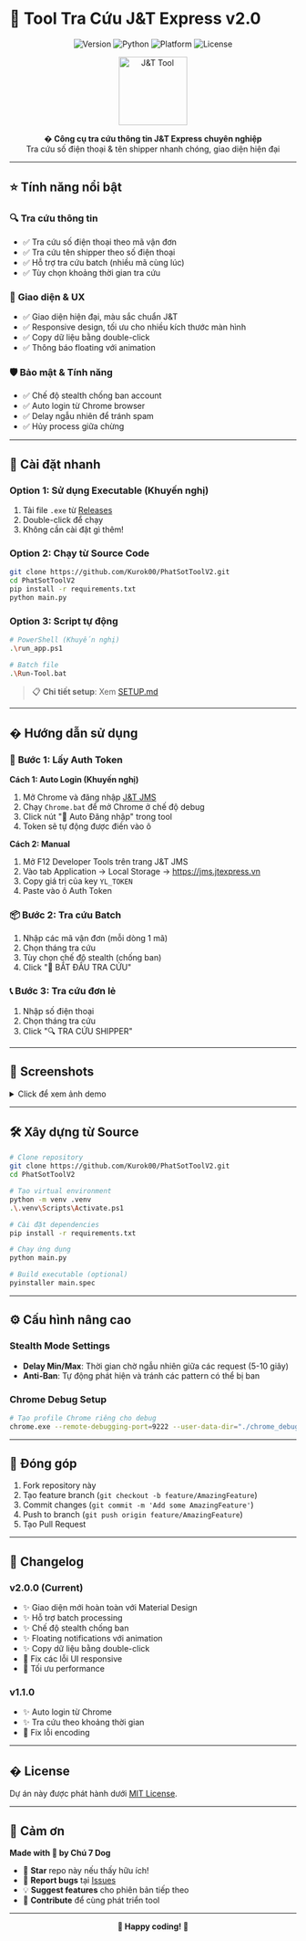 # 🚚 Tool Tra Cứu J&T Express v2.0

<div align="center">
  <img src="https://img.shields.io/badge/version-2.0-red?style=for-the-badge" alt="Version">
  <img src="https://img.shields.io/badge/python-3.8+-blue?style=for-the-badge" alt="Python">
  <img src="https://img.shields.io/badge/platform-Windows-lightgrey?style=for-the-badge" alt="Platform">
  <img src="https://img.shields.io/badge/license-MIT-green?style=for-the-badge" alt="License">
</div>

<p align="center">
  <img src="Logo_JT.ico" alt="J&T Tool" width="120" height="120" />
</p>

<p align="center">
  <strong>� Công cụ tra cứu thông tin J&T Express chuyên nghiệp</strong><br>
  Tra cứu số điện thoại & tên shipper nhanh chóng, giao diện hiện đại
</p>

---

## ⭐ Tính năng nổi bật

### 🔍 **Tra cứu thông tin**
- ✅ Tra cứu số điện thoại theo mã vận đơn
- ✅ Tra cứu tên shipper theo số điện thoại
- ✅ Hỗ trợ tra cứu batch (nhiều mã cùng lúc)
- ✅ Tùy chọn khoảng thời gian tra cứu

### 🎨 **Giao diện & UX**
- ✅ Giao diện hiện đại, màu sắc chuẩn J&T
- ✅ Responsive design, tối ưu cho nhiều kích thước màn hình
- ✅ Copy dữ liệu bằng double-click
- ✅ Thông báo floating với animation

### 🛡️ **Bảo mật & Tính năng**
- ✅ Chế độ stealth chống ban account
- ✅ Auto login từ Chrome browser
- ✅ Delay ngẫu nhiên để tránh spam
- ✅ Hủy process giữa chừng

---

## 🚀 Cài đặt nhanh

### **Option 1: Sử dụng Executable (Khuyến nghị)**
1. Tải file `.exe` từ [Releases](https://github.com/Kurok00/PhatSotToolV2/releases)
2. Double-click để chạy
3. Không cần cài đặt gì thêm!

### **Option 2: Chạy từ Source Code**
```bash
git clone https://github.com/Kurok00/PhatSotToolV2.git
cd PhatSotToolV2
pip install -r requirements.txt
python main.py
```

### **Option 3: Script tự động**
```bash
# PowerShell (Khuyến nghị)
.\run_app.ps1

# Batch file
.\Run-Tool.bat
```

> 📋 **Chi tiết setup**: Xem [SETUP.md](SETUP.md)

---

## � Hướng dẫn sử dụng

### 🔑 **Bước 1: Lấy Auth Token**

**Cách 1: Auto Login (Khuyến nghị)**
1. Mở Chrome và đăng nhập [J&T JMS](https://jms.jtexpress.vn/)
2. Chạy `Chrome.bat` để mở Chrome ở chế độ debug
3. Click nút "🔧 Auto Đăng nhập" trong tool
4. Token sẽ tự động được điền vào ô

**Cách 2: Manual**
1. Mở F12 Developer Tools trên trang J&T JMS
2. Vào tab Application → Local Storage → https://jms.jtexpress.vn
3. Copy giá trị của key `YL_TOKEN`
4. Paste vào ô Auth Token

### 📦 **Bước 2: Tra cứu Batch**
1. Nhập các mã vận đơn (mỗi dòng 1 mã)
2. Chọn tháng tra cứu
3. Tùy chọn chế độ stealth (chống ban)
4. Click "🚀 BẮT ĐẦU TRA CỨU"

### 📞 **Bước 3: Tra cứu đơn lẻ**
1. Nhập số điện thoại
2. Chọn tháng tra cứu
3. Click "🔍 TRA CỨU SHIPPER"

---

## 🎯 Screenshots

<details>
<summary>Click để xem ảnh demo</summary>

### Main Interface
![Main Interface](docs/screenshots/main-interface.png)

### Batch Lookup
![Batch Lookup](docs/screenshots/batch-lookup.png)

### Results View
![Results View](docs/screenshots/results-view.png)

</details>

---

## 🛠️ Xây dựng từ Source

```bash
# Clone repository
git clone https://github.com/Kurok00/PhatSotToolV2.git
cd PhatSotToolV2

# Tạo virtual environment
python -m venv .venv
.\.venv\Scripts\Activate.ps1

# Cài đặt dependencies
pip install -r requirements.txt

# Chạy ứng dụng
python main.py

# Build executable (optional)
pyinstaller main.spec
```

---

## ⚙️ Cấu hình nâng cao

### **Stealth Mode Settings**
- **Delay Min/Max**: Thời gian chờ ngẫu nhiên giữa các request (5-10 giây)
- **Anti-Ban**: Tự động phát hiện và tránh các pattern có thể bị ban

### **Chrome Debug Setup**
```bash
# Tạo profile Chrome riêng cho debug
chrome.exe --remote-debugging-port=9222 --user-data-dir="./chrome_debug_profile"
```

---

## 🤝 Đóng góp

1. Fork repository này
2. Tạo feature branch (`git checkout -b feature/AmazingFeature`)
3. Commit changes (`git commit -m 'Add some AmazingFeature'`)
4. Push to branch (`git push origin feature/AmazingFeature`)
5. Tạo Pull Request

---

## 📝 Changelog

### v2.0.0 (Current)
- ✨ Giao diện mới hoàn toàn với Material Design
- ✨ Hỗ trợ batch processing
- ✨ Chế độ stealth chống ban
- ✨ Floating notifications với animation
- ✨ Copy dữ liệu bằng double-click
- 🐛 Fix các lỗi UI responsive
- 🚀 Tối ưu performance

### v1.1.0
- ✨ Auto login từ Chrome
- ✨ Tra cứu theo khoảng thời gian
- 🐛 Fix lỗi encoding

---

## � License

Dự án này được phát hành dưới [MIT License](LICENSE).

---

## 💖 Cảm ơn

**Made with 💖 by Chú 7 Dog**

- 🌟 **Star** repo này nếu thấy hữu ích!
- 🐛 **Report bugs** tại [Issues](https://github.com/Kurok00/PhatSotToolV2/issues)
- 💡 **Suggest features** cho phiên bản tiếp theo
- 🤝 **Contribute** để cùng phát triển tool

---

<div align="center">
  <strong>🚀 Happy coding! 🚀</strong>
</div> 